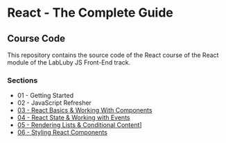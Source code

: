 # React - The Complete Guide

## Course Code

This repository contains the source code of the React course of the React module of the LabLuby JS Front-End track.

### Sections

- 01 - Getting Started
- 02 - JavaScript Refresher
- [03 - React Basics & Working With Components](https://github.com/crislainesc/react-course/tree/03-react-basics-working-with-components)
- [04 - React State & Working with Events](https://github.com/crislainesc/react-course/tree/04-react-state-events)
- [05 - Rendering Lists & Conditional Content](https://github.com/crislainesc/react-course/tree/05-rendering-lists-conditional-content)]
- [06 - Styling React Components](https://github.com/crislainesc/react-course/tree/06-styling-react-components)
